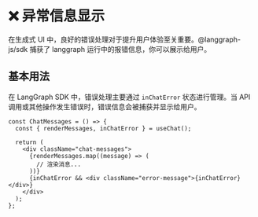 # ❌ 异常信息显示

在生成式 UI 中，良好的错误处理对于提升用户体验至关重要。@langgraph-js/sdk 捕获了 langgraph 运行中的报错信息，你可以展示给用户。

## 基本用法

在 LangGraph SDK 中，错误处理主要通过 `inChatError` 状态进行管理。当 API 调用或其他操作发生错误时，错误信息会被捕获并显示给用户。

```tsx
const ChatMessages = () => {
  const { renderMessages, inChatError } = useChat();
  
  return (
    <div className="chat-messages">
      {renderMessages.map((message) => (
        // 渲染消息...
      ))}
      {inChatError && <div className="error-message">{inChatError}</div>}
    </div>
  );
};
```

